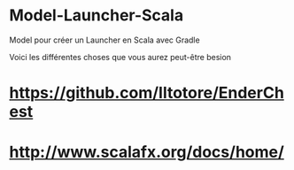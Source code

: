 # Model-Launcher-Scala
Model pour créer un Launcher en Scala avec Gradle

Voici les différentes choses que vous aurez peut-être besion 

# https://github.com/Iltotore/EnderChest
# http://www.scalafx.org/docs/home/
